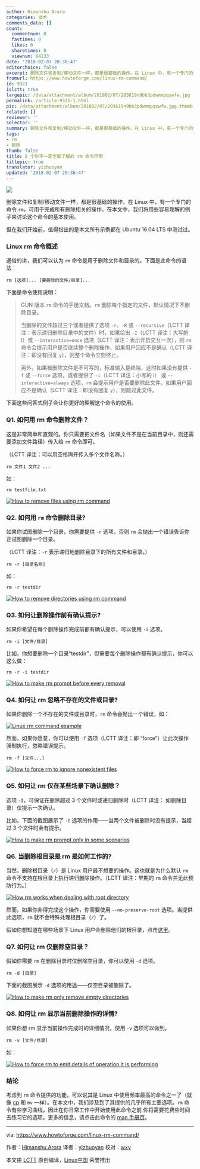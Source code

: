 ```yaml
---
author: Himanshu Arora
categories: 技术
comments_data: []
count:
  commentnum: 0
  favtimes: 0
  likes: 0
  sharetimes: 0
  viewnum: 84133
date: '2018-02-07 20:36:47'
editorchoice: false
excerpt: 删除文件和复制/移动文件一样，都是很基础的操作。在 Linux 中，有一个专门的命令 rm，可用于完成所有删除相关的操作。在本文中，我们将用些容易理解的例子来讨论这个命令的基本使用。
fromurl: https://www.howtoforge.com/linux-rm-command/
id: 9321
islctt: true
largepic: /data/attachment/album/201802/07/203619n9bb3pdwmmpqxwfw.jpg
permalink: /article-9321-1.html
pic: /data/attachment/album/201802/07/203619n9bb3pdwmmpqxwfw.jpg.thumb.jpg
related: []
reviewer: ''
selector: ''
summary: 删除文件和复制/移动文件一样，都是很基础的操作。在 Linux 中，有一个专门的命令 rm，可用于完成所有删除相关的操作。在本文中，我们将用些容易理解的例子来讨论这个命令的基本使用。
tags:
- rm
- 删除
thumb: false
title: 8 个你不一定全都了解的 rm 命令示例
titlepic: true
translator: yizhuoyan
updated: '2018-02-07 20:36:47'
---
```


![](/data/attachment/album/201802/07/203619n9bb3pdwmmpqxwfw.jpg)


删除文件和复制/移动文件一样，都是很基础的操作。在 Linux 中，有一个专门的命令 `rm`，可用于完成所有删除相关的操作。在本文中，我们将用些容易理解的例子来讨论这个命令的基本使用。


但在我们开始前，值得指出的是本文所有示例都在 Ubuntu 16.04 LTS 中测试过。


### Linux rm 命令概述


通俗的讲，我们可以认为 `rm` 命令是用于删除文件和目录的。下面是此命令的语法：



```
rm [选项]... [要删除的文件/目录]...

```

下面是命令使用说明：



> 
> GUN 版本 `rm` 命令的手册文档。`rm` 删除每个指定的文件，默认情况下不删除目录。
> 
> 
> 当删除的文件超过三个或者提供了选项 `-r`、`-R` 或 `--recursive`（LCTT 译注：表示递归删除目录中的文件）时，如果给出 `-I`（LCTT 译注：大写的 I）或 `--interactive=once` 选项（LCTT 译注：表示开启交互一次），则 `rm` 命令会提示用户是否继续整个删除操作，如果用户回应不是确认（LCTT 译注：即没有回复 `y`），则整个命令立刻终止。
> 
> 
> 另外，如果被删除文件是不可写的，标准输入是终端，这时如果没有提供 `-f` 或 `--force` 选项，或者提供了 `-i`（LCTT 译注：小写的 i） 或 `--interactive=always` 选项，`rm` 会提示用户是否要删除此文件，如果用户回应不是确认（LCTT 译注：即没有回复 `y`），则跳过此文件。
> 
> 
> 


下面这些问答式例子会让你更好的理解这个命令的使用。


### Q1. 如何用 rm 命令删除文件？


这是非常简单和直观的。你只需要把文件名（如果文件不是在当前目录中，则还需要添加文件路径）传入给 `rm` 命令即可。


（LCTT 译注：可以用空格隔开传入多个文件名称。）



```
rm 文件1 文件2 ... 

```

如：



```
rm testfile.txt

```

[![How to remove files using rm command](/data/attachment/album/201802/07/203650qdudn2d8efkb2jln.png)](https://www.howtoforge.com/images/command-tutorial/big/rm-basic-usage.png)


### Q2. 如何用 `rm` 命令删除目录?


如果你试图删除一个目录，你需要提供 `-r` 选项。否则 `rm` 会抛出一个错误告诉你正试图删除一个目录。


（LCTT 译注：`-r` 表示递归地删除目录下的所有文件和目录。）



```
rm -r [目录名称]

```

如：



```
rm -r testdir

```

[![How to remove directories using rm command](/data/attachment/album/201802/07/203653tq2kvwwe3kquvabw.png)](https://www.howtoforge.com/images/command-tutorial/big/rm-r.png)


### Q3. 如何让删除操作前有确认提示?


如果你希望在每个删除操作完成前都有确认提示，可以使用 `-i` 选项。



```
rm -i [文件/目录]

```

比如，你想要删除一个目录“testdir”，但需要每个删除操作都有确认提示，你可以这么做：



```
rm -r -i testdir

```

[![How to make rm prompt before every removal](/data/attachment/album/201802/07/203654jb36a85jpd34535a.png)](https://www.howtoforge.com/images/command-tutorial/big/rm-i-option.png)


### Q4. 如何让 rm 忽略不存在的文件或目录?


如果你删除一个不存在的文件或目录时，`rm` 命令会抛出一个错误，如：


[![Linux rm command example](/data/attachment/album/201802/07/203656gjq41qjdx7b1gw44.png)](https://www.howtoforge.com/images/command-tutorial/big/rm-non-ext-error.png)


然而，如果你愿意，你可以使用 `-f` 选项（LCTT 译注：即 “force”）让此次操作强制执行，忽略错误提示。



```
rm -f [文件...]

```

[![How to force rm to ignore nonexistent files](/data/attachment/album/201802/07/203658clziljliiqu5sl5d.png)](https://www.howtoforge.com/images/command-tutorial/big/rm-f-option.png)


### Q5. 如何让 rm 仅在某些场景下确认删除？


选项 `-I`，可保证在删除超过 3 个文件时或递归删除时（LCTT 译注： 如删除目录）仅提示一次确认。


比如，下面的截图展示了 `-I` 选项的作用——当两个文件被删除时没有提示，当超过 3 个文件时会有提示。


[![How to make rm prompt only in some scenarios](/data/attachment/album/201802/07/203701yk3ace3i8f3wki3w.png)](https://www.howtoforge.com/images/command-tutorial/big/rm-I-option.png)


### Q6. 当删除根目录是 rm 是如何工作的?


当然，删除根目录（`/`）是 Linux 用户最不想要的操作。这也就是为什么默认 `rm` 命令不支持在根目录上执行递归删除操作。（LCTT 译注：早期的 `rm` 命令并无此预防行为。）


[![How rm works when dealing with root directory](/data/attachment/album/201802/07/203703r88y4ws00yoddf8k.png)](https://www.howtoforge.com/images/command-tutorial/big/rm-root-default.png)


然而，如果你非得完成这个操作，你需要使用 `--no-preserve-root` 选项。当提供此选项，`rm` 就不会特殊处理根目录（`/`）了。


假如你想知道在哪些场景下 Linux 用户会删除他们的根目录，点击[这里](https://superuser.com/questions/742334/is-there-a-scenario-where-rm-rf-no-preserve-root-is-needed)。


### Q7. 如何让 rm 仅删除空目录？


假如你需要 `rm` 在删除目录时仅删除空目录，你可以使用 `-d` 选项。



```
rm -d [目录]

```

下面的截图展示 `-d` 选项的用途——仅空目录被删除了。


[![How to make rm only remove empty directories](/data/attachment/album/201802/07/203705afvq3ffmxjx5navb.png)](https://www.howtoforge.com/images/command-tutorial/big/rm-d-option.png)


### Q8. 如何让 rm 显示当前删除操作的详情?


如果你想 rm 显示当前操作完成时的详细情况，使用 `-v` 选项可以做到。



```
rm -v [文件/目录]

```

如：


[![How to force rm to emit details of operation it is performing](/data/attachment/album/201802/07/203707p3aspiahi11iivq3.png)](https://www.howtoforge.com/images/command-tutorial/big/rm-v-option.png)


### 结论


考虑到 `rm` 命令提供的功能，可以说其是 Linux 中使用频率最高的命令之一了（就像 [cp](https://www.howtoforge.com/linux-cp-command/) 和 `mv` 一样）。在本文中，我们涉及到了其提供的几乎所有主要选项。`rm` 命令有些学习曲线，因此在你日常工作中开始使用此命令之前 你将需要花费些时间去练习它的选项。更多的信息，请点击此命令的 [man 手册页](https://linux.die.net/man/1/rm)。




---


via: <https://www.howtoforge.com/linux-rm-command/>


作者：[Himanshu Arora](https://www.howtoforge.com) 译者：[yizhuoyan](https://github.com/yizhuoyan) 校对：[wxy](https://github.com/wxy)


本文由 [LCTT](https://github.com/LCTT/TranslateProject) 原创编译，[Linux中国](https://linux.cn/) 荣誉推出